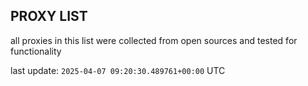 ## PROXY LIST

all proxies in this list were collected from open sources and tested for functionality

last update: `2025-04-07 09:20:30.489761+00:00` UTC